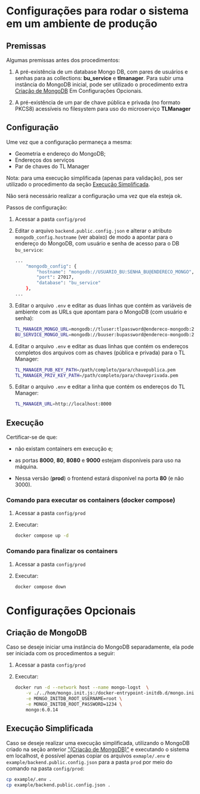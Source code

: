 # Configurações para rodar o sistema em um ambiente de produção

## Premissas

Algumas premissas antes dos procedimentos:

1) A pré-existência de um database Mongo DB, com pares de usuários e senhas para as collections: **bu_service** e **tlmanager**.
Para subir uma instância do MongoDB inicial, pode ser utilizado o procedimento extra [Criação de MongoDB](#criação-de-mongodb) Em Configurações Opcionais.

2) A pré-existência de um par de chave pública e privada (no formato PKCS8) acessíveis no filesystem para uso do microserviço **TLManager**


## Configuração

Ume vez que a configuração permaneça a mesma:
- Geometria e endereço do MongoDB;
- Endereços dos serviços
- Par de chaves do TL Manager

Nota: para uma execução simplificada (apenas para validação), pos ser utilizado o procedimento da seção [Execução Simplificada](#execução-simplificada).

Não será necessário realizar a configuração uma vez que ela esteja ok.

Passos de configuração:

1) Acessar a pasta ``config/prod``

2) Editar o arquivo ``backend.public.config.json`` e alterar o atributo ``mongodb_config.hostname`` (ver abaixo) de modo a apontar para o endereço do MongoDB, com usuário e senha de acesso para o DB ``bu_service``:

    ```bash
    ...
        "mongodb_config": {
            "hostname": "mongodb://USUARIO_BU:SENHA_BU@ENDERECO_MONGO",
            "port": 27017,
            "database": "bu_service"
        },
    ...
    ```

3) Editar o arquivo ``.env`` e editar as duas linhas que contém as variáveis de ambiente com as URLs que apontam para o MongoDB (com usuário e senha):

    ```bash
    TL_MANAGER_MONGO_URL=mongodb://tluser:tlpassword@endereco-mongodb:27017/tlmanager
    BU_SERVICE_MONGO_URL=mongodb://buuser:bupassword@endereco-mongodb:27017/bu_service
    ```

4) Editar o arquivo ``.env`` e editar as duas linhas que contém os endereços completos dos arquivos com as chaves (pública e privada) para o TL Manager:

    ```bash
    TL_MANAGER_PUB_KEY_PATH=/path/completo/para/chavepublica.pem
    TL_MANAGER_PRIV_KEY_PATH=/path/completo/para/chaveprivada.pem
    ```
5) Editar o arquivo ``.env`` e editar a linha que contém os endereços do TL Manager:

    ```bash
    TL_MANAGER_URL=http://localhost:8000
    ```

## Execução

Certificar-se de que:
- não existam containers em execução e; 
- as portas **8000**, **80**, **8080** e **9000** estejam disponíveis para uso na máquina.

- Nessa versão (**prod**) o frontend estará disponível na porta **80** (e não 3000).

### Comando para executar os containers (docker compose)

1) Acessar a pasta ``config/prod``

2) Executar:

    ```bash
    docker compose up -d
    ```


### Comando para finalizar os containers

1) Acessar a pasta ``config/prod``

2) Executar:

    ```bash
    docker compose down
    ```

# Configurações Opcionais

## Criação de MongoDB

Caso se deseje iniciar uma instância do MongoDB separadamente, ela pode ser iniciada com os procedimentos a seguir:

1) Acessar a pasta ``config/prod``

2) Executar:

    ```bash
    docker run -d --network host --name mongo-logst  \
        -v ./../hom/mongo.init.js:/docker-entrypoint-initdb.d/mongo.init.js \
        -e MONGO_INITDB_ROOT_USERNAME=root \
        -e MONGO_INITDB_ROOT_PASSWORD=1234 \
        mongo:6.0.14
    ```

## Execução Simplificada

Caso se deseje realizar uma execução simplificada, utilizando o MongoDB criado na seção anterior ["(Criação de MongoDB)"](#criação-de-mongodb) e executando o sistema em localhost, é possível apenas copiar os arquivos ``exmaple/.env`` e ``example/backend.public.config.json`` para a pasta ``prod`` por meio do comando na pasta ``config/prod``:

```bash
cp example/.env .
cp example/backend.public.config.json .
```

